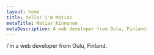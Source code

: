 ```yaml
---
layout: home
title: Yello! I'm Matias
metaTitle: Matias Kinnunen
metaDescription: A web developer from Oulu, Finland.
---
```


I'm a web developer from Oulu, Finland.
